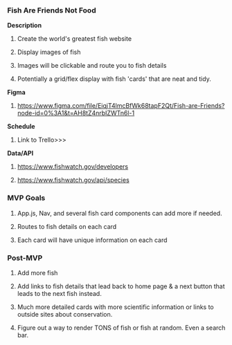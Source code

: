 ### Fish Are Friends Not Food
**Description**

1. Create the world's greatest fish website

2. Display images of fish 

3. Images will be clickable and route you to fish details

4. Potentially a grid/flex display with fish 'cards' that are neat and tidy. 

**Figma**
1. https://www.figma.com/file/EiqjT4lmcBfWk68tapF2Qt/Fish-are-Friends?node-id=0%3A1&t=AH8tZ4nrbIZWTn6l-1

**Schedule**
1. Link to Trello>>>

**Data/API**
1. https://www.fishwatch.gov/developers

2. https://www.fishwatch.gov/api/species

### MVP Goals

1. App.js, Nav, and several fish card components can add more if needed.

2. Routes to fish details on each card 

3. Each card will have unique information on each card

### Post-MVP

1. Add more fish

2. Add links to fish details that lead back to home page & a next button that leads to the next fish instead. 

3. Much more detailed cards with more scientific information or links to outside sites about conservation. 

4. Figure out a way to render TONS of fish or fish at random. Even a search bar. 

